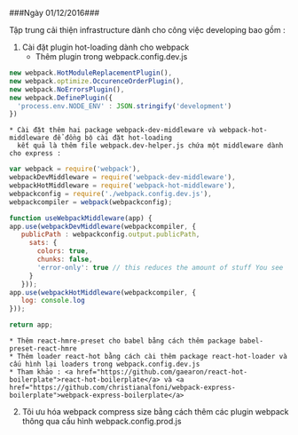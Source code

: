 ###Ngày 01/12/2016###

Tập trung cải thiện infrastructure dành cho công việc developing bao gồm :
 
1. Cài đặt plugin hot-loading dành cho webpack
    * Thêm plugin trong webpack.config.dev.js 
            
 ```javascript
 new webpack.HotModuleReplacementPlugin(),
 new webpack.optimize.OccurenceOrderPlugin(),
 new webpack.NoErrorsPlugin(),
 new webpack.DefinePlugin({
   'process.env.NODE_ENV' : JSON.stringify('development')
 })
```
    * Cài đặt thêm hai package webpack-dev-middleware và webpack-hot-middleware để đồng bộ cài đặt hot-loading 
      kết quả là thêm file webpack.dev-helper.js chứa một middleware dành cho express :
            
 ```javascript
 var webpack = require('webpack'),
 webpackDevMiddleware = require('webpack-dev-middleware'),
 webpackHotMiddleware = require('webpack-hot-middleware'),
 webpackconfig = require('./webpack.config.dev.js'),
 webpackcompiler = webpack(webpackconfig);

 function useWebpackMiddleware(app) {
 app.use(webpackDevMiddleware(webpackcompiler, {
    publicPath : webpackconfig.output.publicPath,
      sats: {
        colors: true,
        chunks: false,
        'error-only': true // this reduces the amount of stuff You see
      }
    }));
 app.use(webpackHotMiddleware(webpackcompiler, {
    log: console.log
 }));

 return app;
 ```
    * Thêm react-hmre-preset cho babel bằng cách thêm package babel-preset-react-hmre
    * Thêm loader react-hot bằng cách cài thêm package react-hot-loader và cấu hình lại loaders trong webpack.config.dev.js
    * Tham khảo : <a href="https://github.com/gaearon/react-hot-boilerplate">react-hot-boilerplate</a> và <a href="https://github.com/christianalfoni/webpack-express-boilerplate">webpack-express-boilerplate</a>

2. Tôi ưu hóa webpack compress size bằng cách thêm các plugin webpack thông qua cấu hình webpack.config.prod.js

